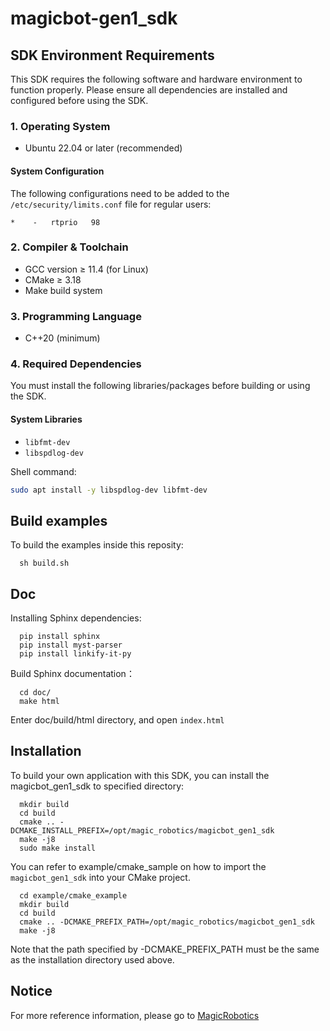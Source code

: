 # magicbot-gen1_sdk


## SDK Environment Requirements


This SDK requires the following software and hardware environment to function properly. Please ensure all dependencies are installed and configured before using the SDK.

### 1. Operating System

- Ubuntu 22.04 or later (recommended)  

#### System Configuration

The following configurations need to be added to the `/etc/security/limits.conf` file for regular users:

```
*    -   rtprio   98
```

### 2. Compiler & Toolchain

- GCC version ≥ 11.4 (for Linux)
- CMake ≥ 3.18
- Make build system

### 3. Programming Language

- C++20 (minimum)

### 4. Required Dependencies

You must install the following libraries/packages before building or using the SDK.

#### System Libraries

- `libfmt-dev`
- `libspdlog-dev`

Shell command:
```Bash
sudo apt install -y libspdlog-dev libfmt-dev
```

## Build examples
To build the examples inside this reposity:
```
  sh build.sh
```

## Doc
Installing Sphinx dependencies:
```
  pip install sphinx
  pip install myst-parser
  pip install linkify-it-py
```
Build Sphinx documentation：
```
  cd doc/
  make html
```
Enter doc/build/html directory, and open `index.html`


## Installation

To build your own application with this SDK, you can install the magicbot_gen1_sdk to specified directory:
```
  mkdir build
  cd build
  cmake .. -DCMAKE_INSTALL_PREFIX=/opt/magic_robotics/magicbot_gen1_sdk
  make -j8
  sudo make install
```
You can refer to example/cmake_sample on how to import the `magicbot_gen1_sdk` into your CMake project.
```
  cd example/cmake_example
  mkdir build
  cd build
  cmake .. -DCMAKE_PREFIX_PATH=/opt/magic_robotics/magicbot_gen1_sdk
  make -j8
```
Note that the path specified by -DCMAKE_PREFIX_PATH must be the same as the installation directory used above.

## Notice

For more reference information, please go to [MagicRobotics](https://github.com/MagiclabRobotics)


